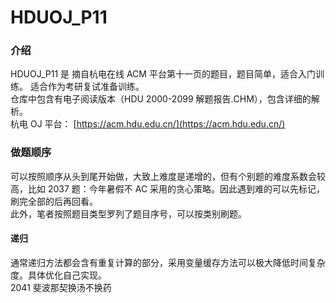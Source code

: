 # HDUOJ_P11

### 介绍

HDUOJ_P11 是 摘自杭电在线 ACM 平台第十一页的题目，题目简单，适合入门训练。
适合作为考研复试准备训练。
\
仓库中包含有电子阅读版本（HDU 2000-2099 解题报告.CHM），包含详细的解析。
\
杭电 OJ 平台： [https://acm.hdu.edu.cn/](https://acm.hdu.edu.cn/)

### 做题顺序

可以按照顺序从头到尾开始做，大致上难度是递增的，但有个别题的难度系数会较高，比如 2037 题：今年暑假不 AC 采用的贪心策略。因此遇到难的可以先标记，刷完全部的后再回看。
\
此外，笔者按照题目类型罗列了题目序号，可以按类别刷题。

#### 递归

通常递归方法都会含有重复计算的部分，采用变量缓存方法可以极大降低时间复杂度。具体优化自己实现。
\
2041 斐波那契换汤不换药
